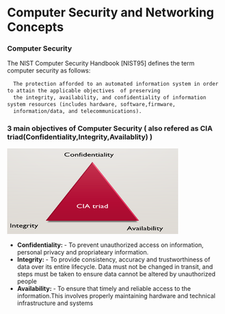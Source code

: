 # Computer Security and Networking Concepts

### Computer Security
 The NIST Computer Security Handbook [NIST95] defines the term computer security as follows:
 
      The protection afforded to an automated information system in order to attain the applicable objectives  of preserving 
      the integrity, availability, and confidentiality of information system resources (includes hardware, software,firmware, 
      information/data, and telecommunications).
      
### 3 main objectives of Computer Security ( also refered as CIA triad(Confidentiality,Integrity,Availablity) ) 

 <img src="https://github.com/kmitsolution/Cryptography/blob/main/images/ciatriad.PNG" width="400" height="200" />

<ul>
  
  <li> <b>Confidentiality: </b>- To prevent unauthorized access on information, personal privacy and propriateary information. </li>
  <li> <b>Integrity: </b>- To provide consistency, accuracy and trustworthiness of data over its entire lifecycle. Data must not be changed in transit, and steps must be taken to ensure data cannot be altered by unauthorized people </li>
  <li> <b>Availability: </b>- To ensure that timely and reliable access to the information.This involves properly maintaining hardware and technical infrastructure and systems </li>
</ul>  
     
      
